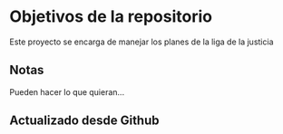 # Objetivos de la repositorio

Este proyecto se encarga de manejar los planes de la liga de la justicia


## Notas
Pueden hacer lo que quieran...

## Actualizado desde Github


